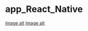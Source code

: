 # app_React_Native
[Image alt](https://github.com/Ov-Alla-ko/app_React_Native/row/main/all.png)
[Image alt](https://github.com/Ov-Alla-ko/app_React_Native/row/main/Autors_Screen.png)
